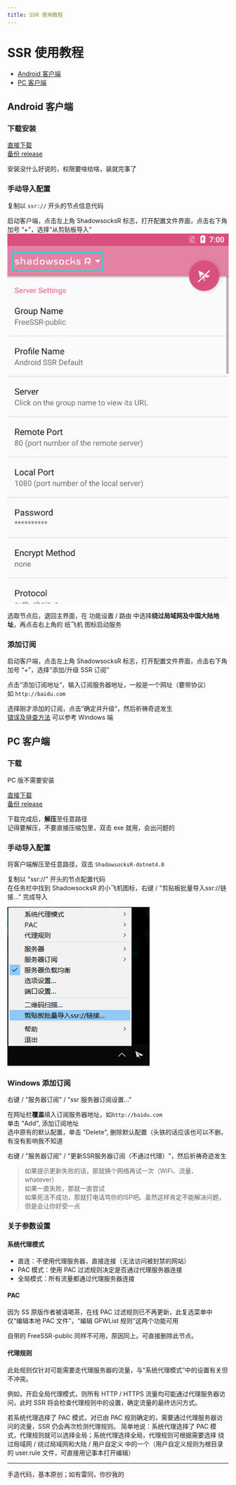 ```yaml
---
title: SSR 使用教程
---
```


# SSR 使用教程

- [Android 客户端](#android-客户端)
- [PC 客户端](#pc-客户端)

## Android 客户端
### 下载安装

[直接下载](https://github.com/Coolwrx/tests/raw/master/ss_how/ssr_3.4.0.6.apk)  
[备份 release](https://github.com/shadowsocksr-backup/shadowsocksr-android/releases)

安装没什么好说的，权限要啥给啥，装就完事了

### 手动导入配置

复制以 `ssr://` 开头的节点信息代码

启动客户端，点击左上角 ShadowsocksR 标志，打开配置文件界面，点击右下角加号 “+”，选择“从剪贴板导入”
![Android-ssr-input](https://github.com/Coolwrx/tests/raw/master/ss_how/SSR-Android-1.png)

选取节点后，退回主界面，在 功能设置 / 路由 中选择**绕过局域网及中国大陆地址**，再点击右上角的 纸飞机 图标启动服务

### 添加订阅

启动客户端，点击左上角 ShadowsocksR 标志，打开配置文件界面，点击右下角加号 “+”，选择“添加/升级 SSR 订阅”

点击“添加订阅地址”，输入订阅服务器地址，一般是一个网址（要带协议）  
如 `http://baidu.com`

选择刚才添加的订阅，点击“确定并升级”，然后祈祷奇迹发生  
[错误及排查方法](#windows-添加订阅) 可以参考 Windows 端

## PC 客户端
### 下载

PC 版不需要安装

[直接下载](https://github.com/Coolwrx/tests/raw/master/ss_how/ShadowsocksR-4.7.0-win.7z)  
[备份 release](https://github.com/shadowsocksr-backup/shadowsocksr-csharp/releases)

下载完成后，**解压**至任意路径  
记得要解压，不要直接压缩包里，双击 exe 就用，会出问题的

### 手动导入配置

将客户端解压至任意路径，双击 `ShadowsocksR-dotnet4.0`

复制以 "ssr://" 开头的节点配置代码  
在任务栏中找到 ShadowsocksR 的小飞机图标，右键 / "剪贴板批量导入ssr://链接…" 完成导入

![Windows-ssr-input](https://github.com/Coolwrx/tests/raw/master/ss_how/SSR-input.PNG)

### Windows 添加订阅

右键 / "服务器订阅" / "ssr 服务器订阅设置…"

在网址栏**覆盖**填入订阅服务器地址，如`http://baidu.com`  
单击 "Add", 添加订阅地址  
选中原有的默认配置，单击 "Delete", 删除默认配置（头铁的话应该也可以不删，有没有影响我不知道

右键 / "服务器订阅" / "更新SSR服务器订阅（不通过代理）"，然后祈祷奇迹发生
> 如果提示更新失败的话，那就换个网络再试一次（WiFi、流量、whatever）  
> 如果一直失败，那就一直尝试  
> 如果死活不成功，那就打电话骂你的ISP吧。虽然这样肯定不能解决问题，但是会让你好受一点  

### 关于参数设置

#### 系统代理模式

- 直连：不使用代理服务器，直接连接（无法访问被封禁的网站）
- PAC 模式：使用 PAC 过滤规则决定是否通过代理服务器连接
- 全局模式：所有流量都通过代理服务器连接

#### PAC

因为 SS 原版作者被请喝茶，在线 PAC 过滤规则已不再更新，此复选菜单中 仅“编辑本地 PAC 文件”，“编辑 GFWList 规则”这两个功能可用

自带的 FreeSSR-public 同样不可用，原因同上。可直接删除此节点。

#### 代理规则

此处规则仅针对可能需要走代理服务器的流量，与“系统代理模式”中的设置有关但不冲突。

例如，开启全局代理模式，则所有 HTTP / HTTPS 流量均可能通过代理服务器访问，此时 SSR 将会检查代理规则中的设置，确定流量的最终访问方式。

若系统代理选择了 PAC 模式，对已由 PAC 规则确定的，需要通过代理服务器访问的流量，SSR 仍会再次检测代理规则。
简单地说：系统代理选择了 PAC 模式，代理规则就可以选择全局；系统代理选择全局，代理规则可根据需要选择 绕过局域网 / 绕过局域网和大陆 / 用户自定义 中的一个（用户自定义规则为根目录的 user.rule 文件，可直接用记事本打开编辑）

---
手造代码，基本原创；如有雷同，你抄我的

